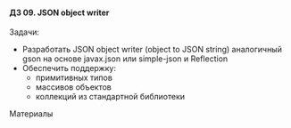 #### ДЗ 09. JSON object writer

Задачи:
* Разработать JSON object writer (object to JSON string) аналогичный gson на основе javax.json или simple-json и Reflection 
* Обеспечить поддержку:
  * примитивных типов
  * массивов объектов 
  * коллекций из стандартной библиотеки

Материалы
